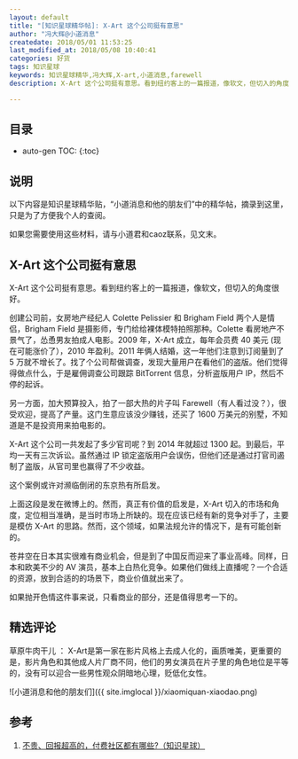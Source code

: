 ```yaml
---
layout: default
title: "[知识星球精华帖]: X-Art 这个公司挺有意思"
author: "冯大辉@小道消息"
createdate: 2018/05/01 11:53:25
last_modified_at: 2018/05/08 10:40:41
categories: 好货
tags: 知识星球
keywords: 知识星球精华,冯大辉,X-art,小道消息,farewell
description: X-Art 这个公司挺有意思。看到纽约客上的一篇报道，像软文，但切入的角度很好。

---
```


## 目录
* auto-gen TOC:
{:toc}

## 说明

以下内容是知识星球精华贴，“小道消息和他的朋友们”中的精华帖，摘录到这里，只是为了方便我个人的查阅。

如果您需要使用这些材料，请与小道君和caoz联系，见文末。

## X-Art 这个公司挺有意思

X-Art 这个公司挺有意思。看到纽约客上的一篇报道，像软文，但切入的角度很好。


创建公司前，女房地产经纪人 Colette Pelissier 和 Brigham Field 两个人是情侣，Brigham Field 是摄影师，专门给给裸体模特拍照那种。Colette 看房地产不景气了，怂恿男友拍成人电影。2009 年，X-Art 成立，每年会员费 40 美元 (现在可能涨价了），2010 年盈利。2011 年俩人结婚，这一年他们注意到订阅量到了 5 万就不增长了。找了个公司帮做调查，发现大量用户在看他们的盗版。他们觉得得做点什么，于是雇佣调查公司跟踪 BitTorrent 信息，分析盗版用户 IP，然后不停的起诉。


另一方面，加大预算投入，拍了一部大热的片子叫 Farewell（有人看过没？），很受欢迎，提高了产量。这门生意应该没少赚钱，还买了 1600 万美元的别墅，不知道是不是投资用来拍电影的。


X-Art 这个公司一共发起了多少官司呢？到 2014 年就超过 1300 起。到最后，平均一天有三次诉讼。虽然通过 IP 锁定盗版用户会误伤，但他们还是通过打官司遏制了盗版，从官司里也赢得了不少收益。

这个案例或许对濒临倒闭的东京热有所启发。

上面这段是发在微博上的。然而，真正有价值的启发是，X-Art 切入的市场和角度，定位相当准确，是当时市场上所缺的。现在应该已经有新的竞争对手了，主要是模仿 X-Art 的思路。然而，这个领域，如果法规允许的情况下，是有可能创新的。


苍井空在日本其实很难有商业机会，但是到了中国反而迎来了事业高峰。同样，日本和欧美不少的 AV 演员，基本上白热化竞争。如果他们做线上直播呢？一个合适的资源，放到合适的的场景下，商业价值就出来了。

如果抛开色情这件事来说，只看商业的部分，还是值得思考一下的。

## 精选评论

草原牛肉干儿 ： X-Art是第一家在影片风格上去成人化的，画质唯美，更重要的是，影片角色和其他成人片厂商不同，他们的男女演员在片子里的角色地位是平等的，没有可以迎合一些男性观众阴暗地心理，贬低化女性。

![小道消息和他的朋友们]({{ site.imglocal }}/xiaomiquan-xiaodao.png)

## 参考

1. [不贵、回报超高的，付费社区都有哪些?（知识星球）][1]

[1]: http://www.lijiaocn.com/%E5%A5%BD%E8%B4%A7/2018/04/25/fu-fei-she-que.html "不贵、回报超高的，付费社区都有哪些?（知识星球）" 
